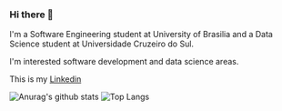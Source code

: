 ### Hi there 👋
I'm a Software Engineering student at University of Brasilia and a Data Science student at Universidade Cruzeiro do Sul.

I'm interested software development and data science areas.

This is my [Linkedin](https://www.linkedin.com/in/enzoggqs/)

![Anurag's github stats](https://github-readme-stats.vercel.app/api?username=enzoggqs&show_icons=true&theme=dark)
![Top Langs](https://github-readme-stats.vercel.app/api/top-langs/?username=enzoggqs&layout=compact&langs_count=8&theme=dark)
<br> <br>

<!--
**enzoggqs/enzoggqs** is a ✨ _special_ ✨ repository because its `README.md` (this file) appears on your GitHub profile.

Here are some ideas to get you started:

- 🔭 I’m currently working on ...
- 🌱 I’m currently learning ...
- 👯 I’m looking to collaborate on ...
- 🤔 I’m looking for help with ...
- 💬 Ask me about ...
- 📫 How to reach me: ...
- 😄 Pronouns: ...
- ⚡ Fun fact: ...
-->
